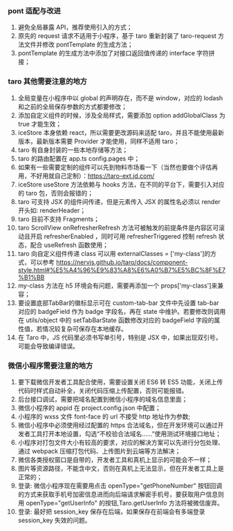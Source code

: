 <!--
 * @文件描述:
 * @公司: thundersdata
 * @作者: 廖军
 * @Date: 2020-02-19 17:24:13
 * @LastEditors: 阮旭松
 * @LastEditTime: 2020-04-18 14:42:58
 -->

### pont 适配与改进

1. 避免全局暴露 API，推荐使用引入的方式；
2. 原先的 request 请求不适用于小程序，基于 taro 重新封装了 taro-request 方法文件并修改 pontTemplate 的生成方法；
3. pontTemplate 的生成方法中添加了对接口返回值传递的 interface 字符拼接；

### taro 其他需要注意的地方

1. 全局变量在小程序中以 global 的声明存在，而不是 window，对应的 lodash 和之前的全局保存参数的方式都要修改；
2. 添加自定义组件的时候，涉及全局样式，需要添加 option addGlobalClass 为 true 才能生效；
3. iceStore 本身依赖 react，所以需要更改源码来适配 taro，并且不能使用最新版本，最新版本需要 Provider 才能使用，同样不适用 taro；
4. taro 有自身封装的一些本地存储等方法；
5. taro 的路由配置在 app.ts config.pages 中；
6. 如果有一些需要定制的组件可以先到物料市场看一下（当然也要做个评估再用，不好用就自己定制）：https://taro-ext.jd.com/
7. iceStore useStore 方法依赖与 hooks 方法，在不同的平台下，需要引入对应的 taro 包，否则会报错的；
8. taro 可支持 JSX 的组件间传递，但是元素传入 JSX 的属性名必须以 render 开头如: renderHeader；
9. taro 目前不支持 Fragments；
10. taro ScrollView onRefresherRefresh 方法可被触发的前提条件是内容区可滚动且开启 refresherEnabled ，同时可用 refresherTriggered 控制 refresh 状态，配合 useRefresh 函数使用；
11. taro 向自定义组件传递 class 可以用 externalClasses = ['my-class']的方式，可以参考 https://nervjs.github.io/taro/docs/component-style.html#%E5%A4%96%E9%83%A8%E6%A0%B7%E5%BC%8F%E7%B1%BB
12. my-class 方法在 h5 环境会有问题，需要再添加一个 props['my-class']来兼容；
13. 要设置底部TabBar的徽标显示可在 custom-tab-bar 文件中先设置 tab-bar 对应的 badgeField 作为 badge 字段名，再在 state 中维护。若要修改则调用在 utils/object 中的 setTabBarState 函数修改对应的 badgeField 字段的属性值，若情况较复杂可保存在本地缓存。
14. 在 Taro 中，JS 代码里必须书写单引号，特别是 JSX 中，如果出现双引号，可能会导致编译错误。

### 微信小程序需要注意的地方

1. 要下载微信开发者工具配合使用，需要设置关闭 ES6 转 ES5 功能，关闭上传代码时样式自动补全，关闭代码压缩上传配置，否则可能报错。
2. 后台接口调试，需要把域名配置到微信小程序的域名信息里面；
3. 微信小程序的 appid 在 project.config.json 中配置；
4. 小程序的 wxss 文件 font-face 的 url 不接受 http 地址作为参数;
5. 微信小程序中必须使用经过配置的 https 合法域名，但在开发环境可以通过开发者工具打开本地设置，勾选“不校验合法域名……”使用测试环境接口地址；
6. 小程序对打包文件大小有较高的要求，对应的解决方案可以先进行分包处理、通过 webpack 压缩打包代码、上传图片到云端等方法解决；
7. 微信各类授权窗口是自带的，开发者工具和真机上显示的可能会不一样；
8. 图片等资源路径，不能含中文，否则在真机上无法显示，但在开发者工具上是正常的；
9. 登录: 微信小程序现在需要用点击 openType="getPhoneNumber" 按钮回调的方式来获取手机号加密信息进而向后端请求解密手机号，要获取用户信息则用 openType="getUserInfo" 的按钮,Taro.getUserInfo 方法将被微信废弃。
10. 登录: 最好把 session_key 保存在后端，如果保存在前端会有多端登录 session_key 失效的问题。
